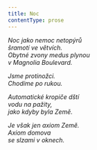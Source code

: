 ```yaml
---
title: Noc
contentType: prose
---
```


_Noc jako nemoc netopýrů  
šramotí ve větvích.  
Obytné zvony medus plynou  
v Magnolia Boulevard._

_Jsme protinožci.  
Chodíme po rukou._

_Automatické kropiče dští  
vodu na pažity,  
jako kdyby byla Země._

_Je však jen axiom Země.  
Axiom domova  
se slzami v oknech._
